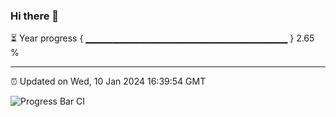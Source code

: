 ### Hi there 👋

⏳ Year progress { ▁▁▁▁▁▁▁▁▁▁▁▁▁▁▁▁▁▁▁▁▁▁▁▁▁▁▁▁▁▁ } 2.65 %

---

⏰ Updated on Wed, 10 Jan 2024 16:39:54 GMT

![Progress Bar CI](https://github.com/IshwaranRudhara/GIT-ACTION/workflows/Progress%20Bar%20CI/badge.svg)
